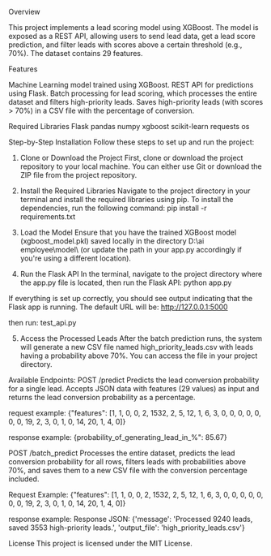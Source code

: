 Overview

This project implements a lead scoring model using XGBoost. The model is exposed as a REST API, allowing users to send lead data, get a lead score prediction, and filter leads with scores above a certain threshold (e.g., 70%). The dataset contains 29 features.

Features

Machine Learning model trained using XGBoost.
REST API for predictions using Flask.
Batch processing for lead scoring, which processes the entire dataset and filters high-priority leads.
Saves high-priority leads (with scores > 70%) in a CSV file with the percentage of conversion.

Required Libraries
Flask
pandas
numpy
xgboost
scikit-learn
requests
os

Step-by-Step Installation
Follow these steps to set up and run the project:

1. Clone or Download the Project
First, clone or download the project repository to your local machine. You can either use Git or download the ZIP file from the project repository.

2. Install the Required Libraries
Navigate to the project directory in your terminal and install the required libraries using pip.
To install the dependencies, run the following command:
pip install -r requirements.txt

3. Load the Model
Ensure that you have the trained XGBoost model (xgboost_model.pkl) saved locally in the directory D:\ai employee\model\ (or update the path in your app.py accordingly if you're using a different location).

4. Run the Flask API
In the terminal, navigate to the project directory where the app.py file is located, then run the Flask API:
python app.py

If everything is set up correctly, you should see output indicating that the Flask app is running. The default URL will be:
http://127.0.0.1:5000

then run:
test_api.py

5. Access the Processed Leads
After the batch prediction runs, the system will generate a new CSV file named high_priority_leads.csv with leads having a probability above 70%. You can access the file in your project directory.

Available Endpoints:
POST /predict
Predicts the lead conversion probability for a single lead. Accepts JSON data with features (29 values) as input and returns the lead conversion probability as a percentage.

request example:
{"features": [1, 1, 0, 0, 2, 1532, 2, 5, 12, 1, 6, 3, 0, 0, 0, 0, 0, 0, 0, 19, 2, 3, 0, 1, 0, 14, 20, 1, 4, 0]}

response example:
{probability_of_generating_lead_in_%": 85.67}


POST /batch_predict
Processes the entire dataset, predicts the lead conversion probability for all rows, filters leads with probabilities above 70%, and saves them to a new CSV file with the conversion percentage included.

Request Example:
{"features": [1, 1, 0, 0, 2, 1532, 2, 5, 12, 1, 6, 3, 0, 0, 0, 0, 0, 0, 0, 19, 2, 3, 0, 1, 0, 14, 20, 1, 4, 0]}

response example:
Response JSON: {'message': 'Processed 9240 leads, saved 3553 high-priority leads.', 'output_file': 'high_priority_leads.csv'}

License
This project is licensed under the MIT License.
